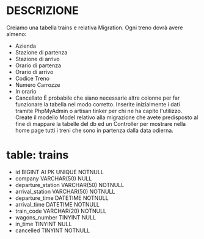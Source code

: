 # DESCRIZIONE
Creiamo una tabella trains e relativa Migration.
Ogni treno dovrà avere almeno:
- Azienda
- Stazione di partenza
- Stazione di arrivo
- Orario di partenza
- Orario di arrivo
- Codice Treno
- Numero Carrozze
- In orario
- Cancellato
È probabile che siano necessarie altre colonne per far funzionare la tabella nel modo corretto.
Inserite inizialmente i dati tramite PhpMyAdmin o artisan tinker per chi ne ha capito l'utilizzo.
Create il modello Model relativo alla migrazione che avete predisposto al fine di mappare la tabelle del db ed un Controller per mostrare nella home page tutti i treni che sono in partenza dalla data odierna.

# table: trains
- id BIGINT AI PK UNIQUE NOTNULL
- company VARCHAR(50) NULL
- departure_station VARCHAR(50) NOTNULL
- arrival_station VARCHAR(50) NOTNULL
- departure_time DATETIME NOTNULL
- arrival_time DATETIME NOTNULL
- train_code VARCHAR(20) NOTNULL
- wagons_number TINYINT NULL
- in_time TINYINT NULL
- cancelled TINYINT NOTNULL

